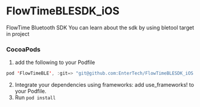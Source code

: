 # FlowTimeBLESDK_iOS

FlowTime Bluetooth SDK
You can learn about the sdk by using bletool target in project

### CocoaPods 

1. add the following to your Podfile

~~~swift
pod 'FlowTimeBLE', :git=> "git@github.com:EnterTech/FlowTimeBLESDK_iOS.git"
~~~

2. Integrate your dependencies using frameworks: add use_frameworks! to your Podfile.
3. Run `pod install`

